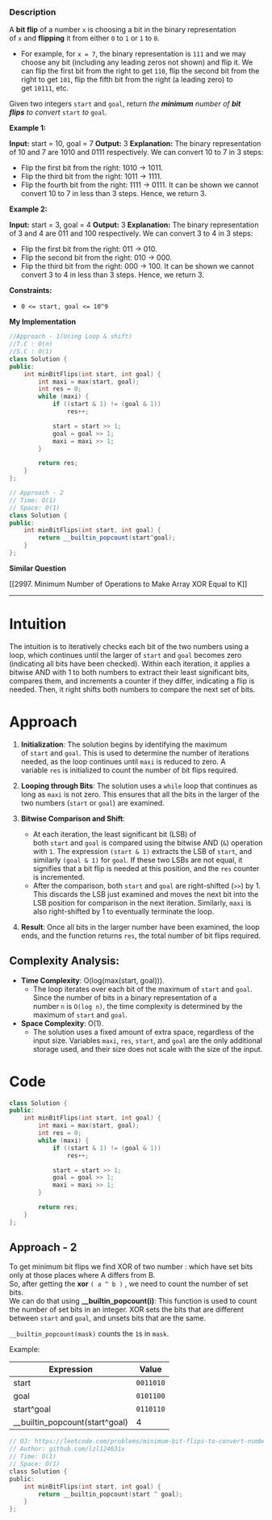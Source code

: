 ### Description

A **bit flip** of a number `x` is choosing a bit in the binary representation of `x` and **flipping** it from either `0` to `1` or `1` to `0`.

- For example, for `x = 7`, the binary representation is `111` and we may choose any bit (including any leading zeros not shown) and flip it. We can flip the first bit from the right to get `110`, flip the second bit from the right to get `101`, flip the fifth bit from the right (a leading zero) to get `10111`, etc.

Given two integers `start` and `goal`, return _the **minimum** number of **bit flips** to convert_ `start` _to_ `goal`.

**Example 1:**

**Input:** start = 10, goal = 7
**Output:** 3
**Explanation:** The binary representation of 10 and 7 are 1010 and 0111 respectively. We can convert 10 to 7 in 3 steps:
- Flip the first bit from the right: 1010 -> 1011.
- Flip the third bit from the right: 1011 -> 1111.
- Flip the fourth bit from the right: 1111 -> 0111.
It can be shown we cannot convert 10 to 7 in less than 3 steps. Hence, we return 3.

**Example 2:**

**Input:** start = 3, goal = 4
**Output:** 3
**Explanation:** The binary representation of 3 and 4 are 011 and 100 respectively. We can convert 3 to 4 in 3 steps:
- Flip the first bit from the right: 011 -> 010.
- Flip the second bit from the right: 010 -> 000.
- Flip the third bit from the right: 000 -> 100.
It can be shown we cannot convert 3 to 4 in less than 3 steps. Hence, we return 3.

**Constraints:**

- `0 <= start, goal <= 10^9`

**My Implementation**

```cpp
//Approach - 1(Using Loop & shift) 
//T.C : O(n) 
//S.C : O(1)
class Solution {
public:
    int minBitFlips(int start, int goal) {
        int maxi = max(start, goal);
        int res = 0;
        while (maxi) {
            if ((start & 1) != (goal & 1))
                res++;

            start = start >> 1;
            goal = goal >> 1;
            maxi = maxi >> 1;
        }

        return res;
    }
};

// Approach - 2
// Time: O(1)
// Space: O(1)
class Solution {
public:
    int minBitFlips(int start, int goal) {
        return __builtin_popcount(start^goal);
    }
};
```

**Similar Question**

[[2997. Minimum Number of Operations to Make Array XOR Equal to K]]

---
# Intuition

The intuition is to iteratively checks each bit of the two numbers using a loop, which continues until the larger of `start` and `goal` becomes zero (indicating all bits have been checked). Within each iteration, it applies a bitwise AND with 1 to both numbers to extract their least significant bits, compares them, and increments a counter if they differ, indicating a flip is needed. Then, it right shifts both numbers to compare the next set of bits.

# Approach

1. **Initialization**: The solution begins by identifying the maximum of `start` and `goal`. This is used to determine the number of iterations needed, as the loop continues until `maxi` is reduced to zero. A variable `res` is initialized to count the number of bit flips required.
    
2. **Looping through Bits**: The solution uses a `while` loop that continues as long as `maxi` is not zero. This ensures that all the bits in the larger of the two numbers (`start` or `goal`) are examined.
    
3. **Bitwise Comparison and Shift**:
    
    - At each iteration, the least significant bit (LSB) of both `start` and `goal` is compared using the bitwise AND (`&`) operation with `1`. The expression `(start & 1)` extracts the LSB of `start`, and similarly `(goal & 1)` for `goal`. If these two LSBs are not equal, it signifies that a bit flip is needed at this position, and the `res` counter is incremented.
    - After the comparison, both `start` and `goal` are right-shifted (`>>`) by 1. This discards the LSB just examined and moves the next bit into the LSB position for comparison in the next iteration. Similarly, `maxi` is also right-shifted by 1 to eventually terminate the loop.
4. **Result**: Once all bits in the larger number have been examined, the loop ends, and the function returns `res`, the total number of bit flips required.
    

## Complexity Analysis:

- **Time Complexity**: O(log(max(start, goal))).
    - The loop iterates over each bit of the maximum of `start` and `goal`. Since the number of bits in a binary representation of a number `n` is `O(log n)`, the time complexity is determined by the maximum of `start` and `goal`.
- **Space Complexity**: O(1).
    - The solution uses a fixed amount of extra space, regardless of the input size. Variables `maxi`, `res`, `start`, and `goal` are the only additional storage used, and their size does not scale with the size of the input.

# Code

```cpp
class Solution {
public:
    int minBitFlips(int start, int goal) {
        int maxi = max(start, goal);
        int res = 0;
        while (maxi) {
            if ((start & 1) != (goal & 1))
                res++;

            start = start >> 1;
            goal = goal >> 1;
            maxi = maxi >> 1;
        }

        return res;
    }
};
```

## Approach - 2

To get minimum bit flips we find XOR of two number : which have set bits only at those places where A differs from B.  
So, after getting the **xor** `( a ^ b )` , we need to count the number of set bits.  
We can do that using **__builtin_popcount(i)**: This function is used to count the number of set bits in an integer.
XOR sets the bits that are different between `start` and `goal`, and unsets bits that are the same.

`__builtin_popcount(mask)` counts the `1`s in `mask`.

Example:

|Expression|Value|
|---|---|
|start|`0011010`|
|goal|`0101100`|
|start^goal|`0110110`|
|__builtin_popcount(start^goal)|4|

```c
// OJ: https://leetcode.com/problems/minimum-bit-flips-to-convert-number/
// Author: github.com/lzl124631x
// Time: O(1)
// Space: O(1)
class Solution {
public:
    int minBitFlips(int start, int goal) {
        return __builtin_popcount(start ^ goal);
    }
};
```

